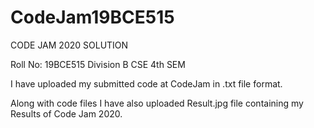 # CodeJam19BCE515
CODE JAM 2020 SOLUTION 

Roll No: 19BCE515
Division B CSE 4th SEM

I have uploaded my submitted code at CodeJam in .txt file format.

Along with code files I have also uploaded Result.jpg file containing my Results of Code Jam 2020.



